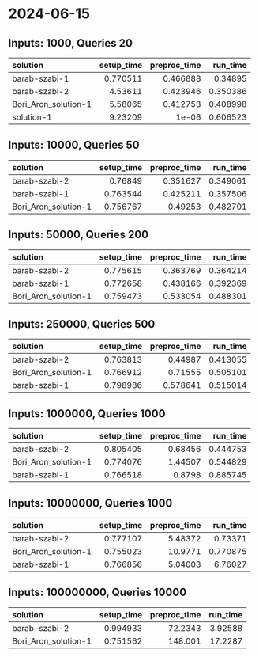 # 2024-06-15

## Inputs: 1000, Queries 20

| solution             |   setup_time |   preproc_time |   run_time |
|:---------------------|-------------:|---------------:|-----------:|
| barab-szabi-1        |     0.770511 |       0.466888 |   0.34895  |
| barab-szabi-2        |     4.53611  |       0.423946 |   0.350386 |
| Bori_Aron_solution-1 |     5.58065  |       0.412753 |   0.408998 |
| solution-1           |     9.23209  |       1e-06    |   0.606523 |

## Inputs: 10000, Queries 50

| solution             |   setup_time |   preproc_time |   run_time |
|:---------------------|-------------:|---------------:|-----------:|
| barab-szabi-2        |     0.76849  |       0.351627 |   0.349061 |
| barab-szabi-1        |     0.763544 |       0.425211 |   0.357506 |
| Bori_Aron_solution-1 |     0.756767 |       0.49253  |   0.482701 |

## Inputs: 50000, Queries 200

| solution             |   setup_time |   preproc_time |   run_time |
|:---------------------|-------------:|---------------:|-----------:|
| barab-szabi-2        |     0.775615 |       0.363769 |   0.364214 |
| barab-szabi-1        |     0.772658 |       0.438166 |   0.392369 |
| Bori_Aron_solution-1 |     0.759473 |       0.533054 |   0.488301 |

## Inputs: 250000, Queries 500

| solution             |   setup_time |   preproc_time |   run_time |
|:---------------------|-------------:|---------------:|-----------:|
| barab-szabi-2        |     0.763813 |       0.44987  |   0.413055 |
| Bori_Aron_solution-1 |     0.766912 |       0.71555  |   0.505101 |
| barab-szabi-1        |     0.798986 |       0.578641 |   0.515014 |

## Inputs: 1000000, Queries 1000

| solution             |   setup_time |   preproc_time |   run_time |
|:---------------------|-------------:|---------------:|-----------:|
| barab-szabi-2        |     0.805405 |        0.68456 |   0.444753 |
| Bori_Aron_solution-1 |     0.774076 |        1.44507 |   0.544829 |
| barab-szabi-1        |     0.766518 |        0.8798  |   0.885745 |

## Inputs: 10000000, Queries 1000

| solution             |   setup_time |   preproc_time |   run_time |
|:---------------------|-------------:|---------------:|-----------:|
| barab-szabi-2        |     0.777107 |        5.48372 |   0.73371  |
| Bori_Aron_solution-1 |     0.755023 |       10.9771  |   0.770875 |
| barab-szabi-1        |     0.766856 |        5.04003 |   6.76027  |

## Inputs: 100000000, Queries 10000

| solution             |   setup_time |   preproc_time |   run_time |
|:---------------------|-------------:|---------------:|-----------:|
| barab-szabi-2        |     0.994933 |        72.2343 |    3.92588 |
| Bori_Aron_solution-1 |     0.751562 |       148.001  |   17.2287  |